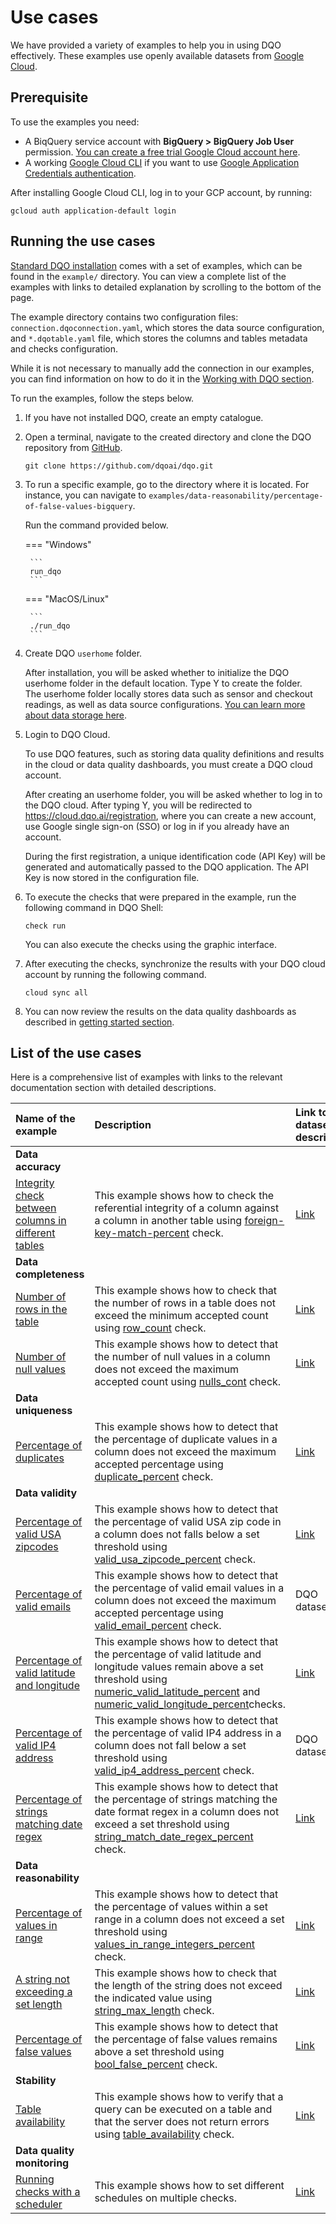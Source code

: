 # Use cases

We have provided a variety of examples to help you in using DQO effectively. These examples use openly available 
datasets from [Google Cloud](https://cloud.google.com/datasets).

## Prerequisite

To use the examples you need:

- A BiqQuery service account with **BigQuery > BigQuery Job User** permission. [You can create a free trial Google Cloud account here](https://cloud.google.com/free).
- A working [Google Cloud CLI](https://cloud.google.com/sdk/docs/install) if you want to use [Google Application Credentials authentication](./#using-google-application-credentials-authentication).

After installing Google Cloud CLI, log in to your GCP account, by running:

```
gcloud auth application-default login
```

## Running the use cases

[Standard DQO installation](../getting-started/installation/installation.md) comes with a set of examples, which can 
be found in the `example/` directory. You can view a complete list of the examples with links to detailed explanation by
scrolling to the bottom of the page.

The example directory contains two configuration files: `connection.dqoconnection.yaml`, which stores the data source
configuration, and `*.dqotable.yaml` file, which stores the columns and tables metadata and checks configuration.

While it is not necessary to manually add the connection in our examples, you can find information on how to do it in the
[Working with DQO section](../working-with-dqo/adding-data-source-connection/index.md).


To run the examples, follow the steps below. 

1. If you have not installed DQO, create an empty catalogue.


2. Open a terminal, navigate to the created directory and clone the DQO repository from [GitHub](https://github.com/dqoai/dqo).

    ```
    git clone https://github.com/dqoai/dqo.git
    ```

3. To run a specific example, go to the directory where it is located. For instance, you can navigate to 
    `examples/data-reasonability/percentage-of-false-values-bigquery`.  
    
    Run the command provided below. 

    === "Windows"

        ```
        run_dqo
        ```
    === "MacOS/Linux"

        ```
        ./run_dqo
        ```

4. Create DQO `userhome` folder.

    After installation, you will be asked whether to initialize the DQO userhome folder in the default location. Type Y to create the folder.  
    The userhome folder locally stores data such as sensor and checkout readings, as well as data source configurations. [You can learn more about data storage here](../dqo-concepts/data-storage/data-storage.md).


5. Login to DQO Cloud.

    To use DQO features, such as storing data quality definitions and results in the cloud or data quality dashboards, you
    must create a DQO cloud account.
 
    After creating an userhome folder, you will be asked whether to log in to the DQO cloud. After typing Y, you will be
    redirected to https://cloud.dqo.ai/registration, where you can create a new account, use Google single sign-on (SSO) or log in if you already have an account.
 
    During the first registration, a unique identification code (API Key) will be generated and automatically passed to the DQO application.
    The API Key is now stored in the configuration file.


6. To execute the checks that were prepared in the example, run the following command in DQO Shell:

    ```
    check run
    ```
    You can also execute the checks using the graphic interface.


7. After executing the checks, synchronize the results with your DQO cloud account by running the following command.

    ```
    cloud sync all
    ``` 

8. You can now review the results on the data quality dashboards as described in [getting started section](../getting-started/review-results-on-dashboards/review-results-on-dashboards.md).

## List of the use cases

Here is a comprehensive list of examples with links to the relevant documentation section with detailed descriptions.

| **Name of the example**                                                                                                     | **Description**                                                                                                                                                                                                                                                                                                       | **Link to the dataset description**                                                                              |
|:----------------------------------------------------------------------------------------------------------------------------|:----------------------------------------------------------------------------------------------------------------------------------------------------------------------------------------------------------------------------------------------------------------------------------------------------------------------|:-----------------------------------------------------------------------------------------------------------------|
| **Data accuracy**                                                                                                           |                                                                                                                                                                                                                                                                                                                       |                                                                                                                  |
| [Integrity check between columns in different tables](data-accuracy/integrity-check-between-columns-in-different-tables.md) | This example shows how to check the referential integrity of a column against a column in another table using [foreign-key-match-percent](../checks/column/integrity/foreign-key-match-percent.md) check.                                                                                                             | [Link](https://www.census.gov/library/reference/code-lists/ansi.html)                                            |
| **Data completeness**                                                                                                       |                                                                                                                                                                                                                                                                                                                       |                                                                                                                  |
| [Number of rows in the table](data-completeness/number-of-rows-in-the-table.md)                                             | This example shows how to check that the number of rows in a table does not exceed the minimum accepted count using [row_count](../checks/table/standard/row-count.md) check.                                                                                                                                         | [Link](https://www.americashealthrankings.org/about/methodology/our-reports)                                     |
| [Number of null values](data-completeness/number-of-null-values.md)                                                         | This example shows how to detect that the number of null values in a column does not exceed the maximum accepted count using [nulls_cont](../checks/column/nulls/nulls-count.md) check.                                                                                                                               | [Link](https://www.americashealthrankings.org/about/methodology/our-reports)                                     |
| **Data uniqueness**                                                                                                         |                                                                                                                                                                                                                                                                                                                       |                                                                                                                  |
| [Percentage of duplicates](data-uniqueness/percentage-of-duplicates.md)                                                     | This example shows how to detect that the percentage of duplicate values in a column does not exceed the maximum accepted percentage using [duplicate_percent](../checks/column/uniqueness/duplicate-percent.md) check.                                                                                               | [Link](https://data.austintexas.gov/Utilities-and-City-Services/Austin-311-Public-Data/xwdj-i9he)                |
| **Data validity**                                                                                                           |                                                                                                                                                                                                                                                                                                                       |                                                                                                                  |
| [Percentage of valid USA zipcodes](data-validity/percentage-of-valid-usa-zipcodes.md)                                       | This example shows how to detect that the percentage of valid USA zip code in a column does not falls below a set threshold using [valid_usa_zipcode_percent](../checks/column/pii/valid-usa-zipcode-percent.md) check.                                                                                               | [Link](https://data.austintexas.gov/Utilities-and-City-Services/Austin-311-Public-Data/xwdj-i9he)                |
| [Percentage of valid emails](data-validity/percentage-of-valid-emails.md)                                                          | This example shows how to detect that the percentage of valid email values in a column does not exceed the maximum accepted percentage using [valid_email_percent](../checks/column/pii/valid-email-percent.md) check.                                                                                                | DQO dataset                                                                                                      |
| [Percentage of valid latitude and longitude](data-validity/percentage-of-valid-latitude-and-longitude.md)                   | This example shows how to detect that the percentage of valid latitude and longitude values remain above a set threshold using [numeric_valid_latitude_percent](../checks/column/numeric/valid-latitude-percent.md) and [numeric_valid_longitude_percent](../checks/column/numeric/valid-longitude-percent.md)checks. | [Link](https://data.austintexas.gov/Utilities-and-City-Services/Austin-311-Public-Data/xwdj-i9he)                |
| [Percentage of valid IP4 address](data-validity/percentage-of-valid-IP4-address.md)                                         | This example shows how to detect that the percentage of valid IP4 address in a column does not fall below a set threshold using [valid_ip4_address_percent](../checks/column/pii/valid-ip4-address-percent.md) check.                                                                                                 | DQO dataset                                                                                                      |
| [Percentage of strings matching date regex](data-validity/percentage-of-strings-matching-date-regex.md)                               | This example shows how to detect that the percentage of strings matching the date format regex in a column does not exceed a set threshold using [string_match_date_regex_percent](../checks/column/strings/string-match-date-regex-percent.md) check.                                                                | [Link](https://www.americashealthrankings.org/about/methodology/our-reports)                                     |
| **Data reasonability**                                                                                                      |                                                                                                                                                                                                                                                                                                                       |                                                                                                                  |
| [Percentage of values in range](data-reasonability/percentage-of-integer-values-in-range.md)                                | This example shows how to detect that the percentage of values within a set range in a column does not exceed a set threshold using [values_in_range_integers_percent](../checks/column/numeric/values-in-range-integers-percent.md) check.                                                                           | [Link](https://www.americashealthrankings.org/about/methodology/our-reports)                                     |
| [A string not exceeding a set length](data-reasonability/string-not-exceeding-a-set-length.md )                             | This example shows how to check that the length of the string does not exceed the indicated value using [string_max_length](../checks/column/strings/string-length-above-max-length-percent.md) check.                                                                                                                | [Link](https://www.americashealthrankings.org/about/methodology/our-reports)                                     |
| [Percentage of false values](data-reasonability/percentage-of-false-values.md)                                              | This example shows how to detect that the percentage of false values remains above a set threshold using [bool_false_percent](../checks/column/bool/false-percent.md) check.                                                                                                                                          | [Link](https://console.cloud.google.com/marketplace/product/federal-communications-commission/fcc-political-ads) |
| **Stability**                                                                                                               |                                                                                                                                                                                                                                                                                                                       |                                                                                                                  |
| [Table availability](stability/table-availability.md)                                                                       | This example shows how to verify that a query can be executed on a table and that the server does not return errors using [table_availability](../checks/table/availability/table-availability.md) check.                                                                                                             | [Link](https://www.americashealthrankings.org/about/methodology/our-reports)                                     |
| **Data quality monitoring**                                                                                                 |                                                                                                                                                                                                                                                                                                                       |                                                                                                                  |
| [Running checks with a scheduler](data-quality-monitoring/running-checks-with-a-scheduler.md)                               | This example shows how to set different schedules on multiple checks.                                                                                                                                                                                                                                                 | [Link](https://console.cloud.google.com/marketplace/product/bigquery-public-data/thelook-ecommerce)              |
